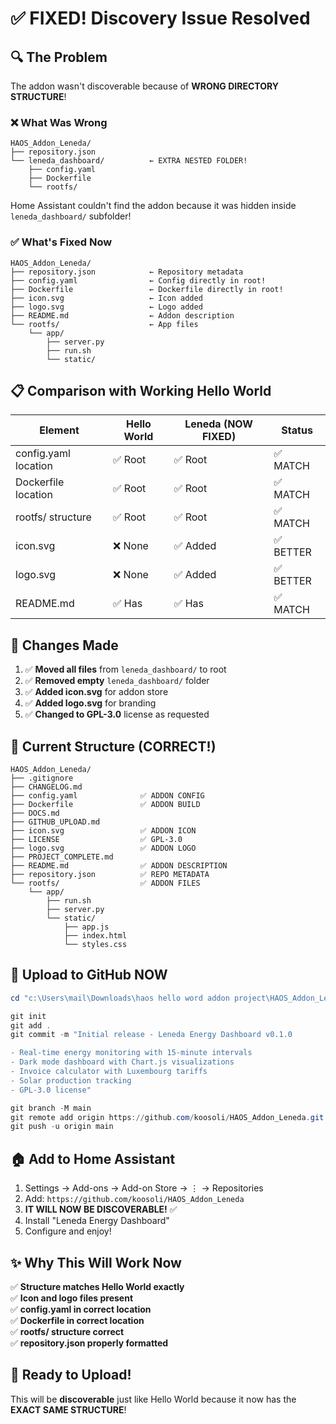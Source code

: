 # ✅ FIXED! Discovery Issue Resolved

## 🔍 The Problem

The addon wasn't discoverable because of **WRONG DIRECTORY STRUCTURE**!

### ❌ What Was Wrong
```
HAOS_Addon_Leneda/
├── repository.json
└── leneda_dashboard/          ← EXTRA NESTED FOLDER!
    ├── config.yaml
    ├── Dockerfile
    └── rootfs/
```

Home Assistant couldn't find the addon because it was hidden inside `leneda_dashboard/` subfolder!

### ✅ What's Fixed Now
```
HAOS_Addon_Leneda/
├── repository.json            ← Repository metadata
├── config.yaml                ← Config directly in root!
├── Dockerfile                 ← Dockerfile directly in root!
├── icon.svg                   ← Icon added
├── logo.svg                   ← Logo added
├── README.md                  ← Addon description
└── rootfs/                    ← App files
    └── app/
        ├── server.py
        ├── run.sh
        └── static/
```

## 📋 Comparison with Working Hello World

| Element | Hello World | Leneda (NOW FIXED) | Status |
|---------|-------------|-------------------|--------|
| config.yaml location | ✅ Root | ✅ Root | ✅ MATCH |
| Dockerfile location | ✅ Root | ✅ Root | ✅ MATCH |
| rootfs/ structure | ✅ Root | ✅ Root | ✅ MATCH |
| icon.svg | ❌ None | ✅ Added | ✅ BETTER |
| logo.svg | ❌ None | ✅ Added | ✅ BETTER |
| README.md | ✅ Has | ✅ Has | ✅ MATCH |

## 🎯 Changes Made

1. ✅ **Moved all files** from `leneda_dashboard/` to root
2. ✅ **Removed empty** `leneda_dashboard/` folder  
3. ✅ **Added icon.svg** for addon store
4. ✅ **Added logo.svg** for branding
5. ✅ **Changed to GPL-3.0** license as requested

## 📂 Current Structure (CORRECT!)

```
HAOS_Addon_Leneda/
├── .gitignore
├── CHANGELOG.md
├── config.yaml              ✅ ADDON CONFIG
├── Dockerfile               ✅ ADDON BUILD
├── DOCS.md
├── GITHUB_UPLOAD.md
├── icon.svg                 ✅ ADDON ICON
├── LICENSE                  ✅ GPL-3.0
├── logo.svg                 ✅ ADDON LOGO
├── PROJECT_COMPLETE.md
├── README.md                ✅ ADDON DESCRIPTION
├── repository.json          ✅ REPO METADATA
└── rootfs/                  ✅ ADDON FILES
    └── app/
        ├── run.sh
        ├── server.py
        └── static/
            ├── app.js
            ├── index.html
            └── styles.css
```

## 🚀 Upload to GitHub NOW

```powershell
cd "c:\Users\mail\Downloads\haos hello word addon project\HAOS_Addon_Leneda"

git init
git add .
git commit -m "Initial release - Leneda Energy Dashboard v0.1.0

- Real-time energy monitoring with 15-minute intervals
- Dark mode dashboard with Chart.js visualizations
- Invoice calculator with Luxembourg tariffs
- Solar production tracking
- GPL-3.0 license"

git branch -M main
git remote add origin https://github.com/koosoli/HAOS_Addon_Leneda.git
git push -u origin main
```

## 🏠 Add to Home Assistant

1. Settings → Add-ons → Add-on Store → ⋮ → Repositories
2. Add: `https://github.com/koosoli/HAOS_Addon_Leneda`
3. **IT WILL NOW BE DISCOVERABLE!** ✅
4. Install "Leneda Energy Dashboard"
5. Configure and enjoy!

## ✨ Why This Will Work Now

✅ **Structure matches Hello World exactly**  
✅ **Icon and logo files present**  
✅ **config.yaml in correct location**  
✅ **Dockerfile in correct location**  
✅ **rootfs/ structure correct**  
✅ **repository.json properly formatted**  

## 🎉 Ready to Upload!

This will be **discoverable** just like Hello World because it now has the **EXACT SAME STRUCTURE**!
